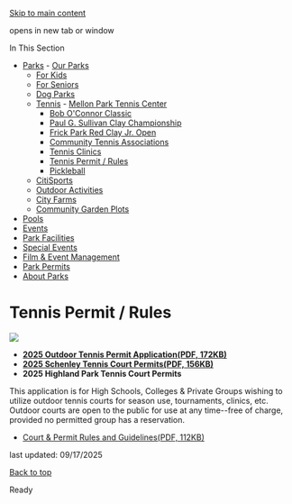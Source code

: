 [Skip to main content](https://www.pittsburghpa.gov/Recreation-Events/Parks/Tennis/Tennis-Permit-Rules#main-content)

opens in new tab or window

In This Section

- [Parks](https://www.pittsburghpa.gov/Recreation-Events/Parks)  - [Our Parks](https://www.pittsburghpa.gov/Recreation-Events/Parks/Our-Parks)
  - [For Kids](https://www.pittsburghpa.gov/Recreation-Events/Parks/For-Kids)
  - [For Seniors](https://www.pittsburghpa.gov/Recreation-Events/Parks/For-Seniors)
  - [Dog Parks](https://www.pittsburghpa.gov/Recreation-Events/Parks/Dog-Parks)
  - [Tennis](https://www.pittsburghpa.gov/Recreation-Events/Parks/Tennis)    - [Mellon Park Tennis Center](https://www.pittsburghpa.gov/Recreation-Events/Parks/Tennis/Mellon-Park-Tennis-Center)
    - [Bob O'Connor Classic](https://www.pittsburghpa.gov/Recreation-Events/Parks/Tennis/Bob-OConnor-Classic)
    - [Paul G. Sullivan Clay Championship](https://www.pittsburghpa.gov/Recreation-Events/Parks/Tennis/Paul-G.-Sullivan-Clay-Championship)
    - [Frick Park Red Clay Jr. Open](https://www.pittsburghpa.gov/Recreation-Events/Parks/Tennis/Frick-Park-Red-Clay-Jr.-Open)
    - [Community Tennis Associations](https://www.pittsburghpa.gov/Recreation-Events/Parks/Tennis/Community-Tennis-Associations)
    - [Tennis Clinics](https://www.pittsburghpa.gov/Recreation-Events/Parks/Tennis/Tennis-Clinics)
    - [Tennis Permit / Rules](https://www.pittsburghpa.gov/Recreation-Events/Parks/Tennis/Tennis-Permit-Rules)
    - [Pickleball](https://www.pittsburghpa.gov/Recreation-Events/Parks/Tennis/Pickleball)
  - [CitiSports](https://www.pittsburghpa.gov/Recreation-Events/Parks/CitiSports)
  - [Outdoor Activities](https://www.pittsburghpa.gov/Recreation-Events/Parks/Outdoor-Activities)
  - [City Farms](https://www.pittsburghpa.gov/Recreation-Events/Parks/City-Farms)
  - [Community Garden Plots](https://www.pittsburghpa.gov/Recreation-Events/Parks/Community-Garden-Plots)
- [Pools](https://www.pittsburghpa.gov/Recreation-Events/Pools)
- [Events](https://www.pittsburghpa.gov/Recreation-Events/Events)
- [Park Facilities](https://www.pittsburghpa.gov/Recreation-Events/Park-Facilities)
- [Special Events](https://www.pittsburghpa.gov/Recreation-Events/Special-Events)
- [Film & Event Management](https://www.pittsburghpa.gov/Recreation-Events/Film-Event-Management)
- [Park Permits](https://www.pittsburghpa.gov/Recreation-Events/Park-Permits)
- [About Parks](https://www.pittsburghpa.gov/Recreation-Events/About-Parks)

# Tennis Permit / Rules

![](https://www.pittsburghpa.gov/files/assets/city/v/1/parks/images/parks/13117_cptennisstacked.png)

- **[2025 Outdoor Tennis Permit Application(PDF, 172KB)](https://www.pittsburghpa.gov/files/assets/city/v/1/parks/documents/tennis-pickleball-2025/2025-citiparks-tennis-public-park-court-permit-application-1.pdf "2025-Citiparks-Tennis-Public-Park-Court-Permit-Application-1.pdf")**
- **[2025 Schenley Tennis Court Permits(PDF, 156KB)](https://www.pittsburghpa.gov/files/assets/city/v/3/parks/documents/tennis-pickleball-2025/schenley-fall-2025-court-reservations.pdf "Schenley-Fall-2025-Court-Reservations-3.pdf")**
- **2025 Highland Park Tennis Court Permits**

This application is for High Schools, Colleges & Private Groups wishing to utilize outdoor tennis courts for season use, tournaments, clinics, etc. Outdoor courts are open to the public for use at any time--free of charge, provided no permitted group has a reservation.

- [Court & Permit Rules and Guidelines(PDF, 112KB)](https://www.pittsburghpa.gov/files/assets/city/v/1/parks/documents/23749_outdoor_tennis-pickleball_court_rules_1.pdf)

last updated: 09/17/2025

[Back to top](https://www.pittsburghpa.gov/Recreation-Events/Parks/Tennis/Tennis-Permit-Rules#body-top)

Ready

